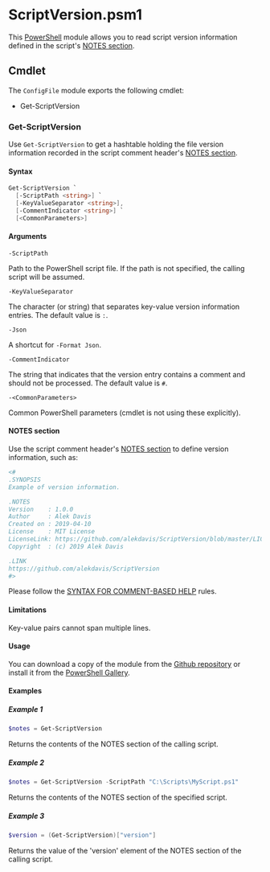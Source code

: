 # ScriptVersion.psm1
This [PowerShell](https://docs.microsoft.com/en-us/powershell/scripting/overview) module allows you to read script version information defined in the script's [NOTES section](https://docs.microsoft.com/en-us/powershell/module/microsoft.powershell.core/about/about_comment_based_help?view=powershell-6#notes). 

## Cmdlet
The `ConfigFile` module exports the following cmdlet:

- Get-ScriptVersion

### Get-ScriptVersion
Use `Get-ScriptVersion` to get a hashtable holding the file version information recorded in the script comment header's [NOTES section](https://docs.microsoft.com/en-us/powershell/module/microsoft.powershell.core/about/about_comment_based_help?view=powershell-6#notes).

#### Syntax

```PowerShell
Get-ScriptVersion `
  [-ScriptPath <string>] `
  [-KeyValueSeparator <string>],
  [-CommentIndicator <string>] `
  [<CommonParameters>]
```

#### Arguments

`-ScriptPath`

Path to the PowerShell script file. If the path is not specified, the calling script will be assumed.

`-KeyValueSeparator`

The character (or string) that separates key-value version information entries. The default value is `:`.

`-Json`

A shortcut for `-Format Json`.

`-CommentIndicator`

The string that indicates that the version entry contains a comment and should not be processed. The default value is `#`.

`-<CommonParameters>`

Common PowerShell parameters (cmdlet is not using these explicitly).

#### NOTES section
Use the script comment header's [NOTES section](https://docs.microsoft.com/en-us/powershell/module/microsoft.powershell.core/about/about_comment_based_help?view=powershell-6#notes) to define version information, such as:

```PowerShell
<#
.SYNOPSIS
Example of version information.

.NOTES
Version    : 1.0.0
Author     : Alek Davis
Created on : 2019-04-10
License    : MIT License
LicenseLink: https://github.com/alekdavis/ScriptVersion/blob/master/LICENSE
Copyright  : (c) 2019 Alek Davis

.LINK
https://github.com/alekdavis/ScriptVersion
#>
```

Please follow the [SYNTAX FOR COMMENT-BASED HELP](https://docs.microsoft.com/en-us/powershell/module/microsoft.powershell.core/about/about_comment_based_help?view=powershell-6#syntax-for-comment-based-help) rules.

#### Limitations

Key-value pairs cannot span multiple lines.

#### Usage

You can download a copy of the module from the [Github repository](ScriptVersion) or install it from the [PowerShell Gallery](https://www.powershellgallery.com/packages/ScriptVersion/1.0.0).

#### Examples

##### Example 1
```PowerShell
$notes = Get-ScriptVersion
```
Returns the contents of the NOTES section of the calling script.

##### Example 2
```PowerShell
$notes = Get-ScriptVersion -ScriptPath "C:\Scripts\MyScript.ps1"
```
Returns the contents of the NOTES section of the specified script.

##### Example 3
```PowerShell
$version = (Get-ScriptVersion)["version"]
```
Returns the value of the 'version' element of the NOTES section of the calling script.
